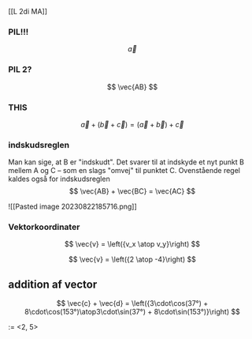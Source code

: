 [[L 2di MA]]
### PIL!!!
$$
\vec{a}
$$

### PIL 2?
$$
\vec{AB}
$$

### THIS
$$
\vec{a} + (\vec{b} + \vec{c}) = (\vec{a} + \vec{b} ) + \vec{c}
$$

### indskudsreglen
Man kan sige, at B er "indskudt". Det svarer til at indskyde et nyt punkt B mellem A og C – som en slags "omvej" til punktet C. Ovenstående regel kaldes også for indskudsreglen
$$
\vec{AB} + \vec{BC} = \vec{AC}
$$

![[Pasted image 20230822185716.png]]

### Vektorkoordinater
$$
\vec{v} = \left({v_x \atop v_y}\right)
$$

$$
\vec{v} = \left({2 \atop -4}\right)
$$




## addition af vector
$$
\vec{c} + \vec{d} = \left({3\cdot\cos(37°) + 8\cdot\cos(153°)\atop3\cdot\sin(37°) + 8\cdot\sin(153°)}\right)
$$


 := <2, 5>